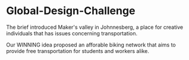 # Global-Design-Challenge

The brief introduced Maker's valley in Johnnesberg, a place for creative individuals that has issues concerning transportation.

Our WINNING idea proposed an afforable biking network that aims to provide free transportation for students and workers alike.
